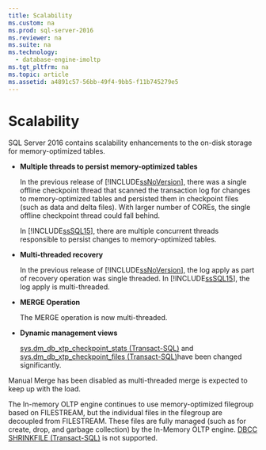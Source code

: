 ```yaml
---
title: Scalability
ms.custom: na
ms.prod: sql-server-2016
ms.reviewer: na
ms.suite: na
ms.technology: 
  - database-engine-imoltp
ms.tgt_pltfrm: na
ms.topic: article
ms.assetid: a4891c57-56bb-49f4-9bb5-f11b745279e5
---
```

# Scalability
  SQL Server 2016 contains scalability enhancements to the on\-disk storage for memory\-optimized tables.  
  
-   **Multiple threads to persist memory\-optimized tables**  
  
     In the previous release of [!INCLUDE[ssNoVersion](../../Token\Other/ssNoVersion_md.md)], there was a single offline checkpoint thread that scanned the transaction log for changes to memory\-optimized tables and persisted them in checkpoint files \(such as data and delta files\). With larger number of COREs, the single offline checkpoint thread could fall behind.  
  
     In [!INCLUDE[ssSQL15](../../Token\Other/ssSQL15_md.md)], there are multiple concurrent threads responsible to persist changes to memory\-optimized tables.  
  
-   **Multi\-threaded recovery**  
  
     In the previous release of [!INCLUDE[ssNoVersion](../../Token\Other/ssNoVersion_md.md)], the log apply as part of recovery operation was single threaded. In [!INCLUDE[ssSQL15](../../Token\Other/ssSQL15_md.md)], the log apply is multi\-threaded.  
  
-   **MERGE Operation**  
  
     The MERGE operation is now multi\-threaded.  
  
-   **Dynamic management views**  
  
     [sys.dm_db_xtp_checkpoint_stats &#40;Transact-SQL&#41;](../Topic/sys.dm_db_xtp_checkpoint_stats%20\(Transact-SQL\).md) and [sys.dm_db_xtp_checkpoint_files &#40;Transact-SQL&#41;](../Topic/sys.dm_db_xtp_checkpoint_files%20\(Transact-SQL\).md)have been changed significantly.  
  
 Manual Merge has been disabled as multi\-threaded merge is expected to keep up with the load.  
  
 The In\-memory OLTP engine continues to use memory\-optimized filegroup based on FILESTREAM, but the individual files in the filegroup are decoupled from FILESTREAM. These files are fully managed \(such as for create, drop, and garbage collection\) by the In\-Memory OLTP engine. [DBCC SHRINKFILE &#40;Transact-SQL&#41;](../Topic/DBCC%20SHRINKFILE%20\(Transact-SQL\).md) is not supported.  
  
  